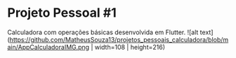 # Projeto Pessoal #1
Calculadora com operações básicas desenvolvida em Flutter.
![alt text](https://github.com/MatheusSouza13/projetos_pessoais_calculadora/blob/main/AppCalculadoraIMG.png | width=108 | height=216)

